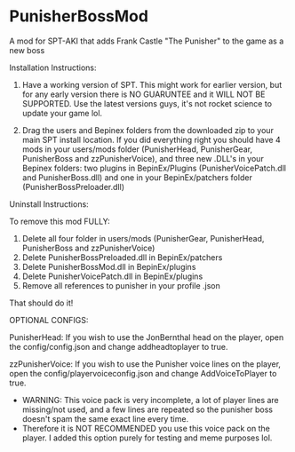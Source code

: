 # PunisherBossMod
A mod for SPT-AKI that adds Frank Castle "The Punisher" to the game as a new boss



Installation Instructions:

1. Have a working version of SPT. This might work for earlier version, but for any early version there is NO GUARUNTEE and it WILL NOT BE SUPPORTED. Use the latest versions guys, it's not rocket science to update your game lol.

2. Drag the users and Bepinex folders from the downloaded zip to your main SPT install location. If you did everything right you should have 4 mods in your users/mods folder (PunisherHead, PunisherGear, PunisherBoss and zzPunisherVoice), and three new .DLL's in your Bepinex folders: two plugins in BepinEx/Plugins (PunisherVoicePatch.dll and PunisherBoss.dll) and one in your BepinEx/patchers folder (PunisherBossPreloader.dll)



Uninstall Instructions:

To remove this mod FULLY:
1. Delete all four folder in users/mods (PunisherGear, PunisherHead, PunisherBoss and zzPunisherVoice)
2. Delete PunisherBossPreloaded.dll in BepinEx/patchers
3. Delete PunisherBossMod.dll in BepinEx/plugins
4. Delete PunisherVoicePatch.dll in BepinEx/plugins
5. Remove all references to punisher in your profile .json

That should do it!



OPTIONAL CONFIGS:

PunisherHead: If you wish to use the JonBernthal head on the player, open the config/config.json and change addheadtoplayer to true.

zzPunisherVoice: If you wish to use the Punisher voice lines on the player, open the config/playervoiceconfig.json and change AddVoiceToPlayer to true. 

- WARNING: This voice pack is very incomplete, a lot of player lines are missing/not used, and a few lines are repeated so the punisher boss doesn't spam the same exact line every time.
- Therefore it is NOT RECOMMENDED you use this voice pack on the player. I added this option purely for testing and meme purposes lol.
